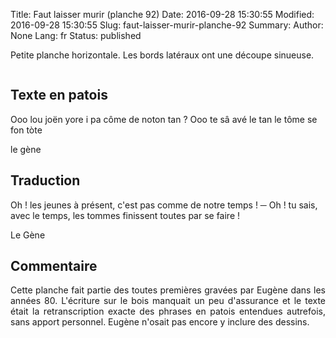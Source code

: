 Title: Faut laisser murir (planche 92)
Date: 2016-09-28 15:30:55
Modified: 2016-09-28 15:30:55
Slug: faut-laisser-murir-planche-92
Summary: 
Author: None
Lang: fr
Status: published

Petite planche horizontale. Les bords latéraux ont une découpe sinueuse.

<figure class="image-block" style="float: center;">
  <img alt="" src="{static}/images/planche_92.png">
  <figcaption style="max-width: 700px"></figcaption>
</figure>


## Texte en patois
Ooo lou joën yore i  pa côme de noton tan ? Ooo te sâ avé le tan le tôme se fon tòte

le gène

## Traduction
Oh ! les jeunes à présent, c'est pas comme de notre temps !
─  Oh ! tu sais, avec le temps, les tommes finissent toutes par se faire !

Le Gène

## Commentaire
<p style="text-align:justify;">Cette planche fait partie des toutes premières gravées par Eugène dans les années 80. L'écriture sur le bois manquait un peu d'assurance et le texte était la retranscription exacte des phrases en patois entendues autrefois, sans apport personnel. Eugène n'osait pas encore y inclure des dessins.</p>

